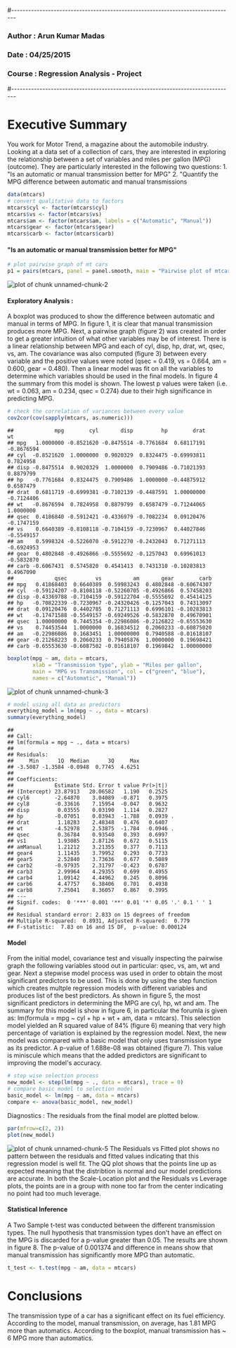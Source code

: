 #-------------------------------------------------------------------------------
### Author : Arun Kumar Madas
### Date   : 04/25/2015
### Course : Regression Analysis - Project
#-------------------------------------------------------------------------------
# Executive Summary
You work for Motor Trend, a magazine about the automobile industry. Looking at a data set of a collection of cars, they are interested in exploring the relationship between a set of variables and miles per gallon (MPG) (outcome). They are particularly interested in the following two questions:
        1. "Is an automatic or manual transmission better for MPG"
        2. "Quantify the MPG difference between automatic and manual transmissions

```r
data(mtcars)
# convert qualitative data to factors
mtcars$cyl <- factor(mtcars$cyl)
mtcars$vs <- factor(mtcars$vs)
mtcars$am <- factor(mtcars$am, labels = c("Automatic", "Manual"))
mtcars$gear <- factor(mtcars$gear)
mtcars$carb <- factor(mtcars$carb)
```
#### "Is an automatic or manual transmission better for MPG"

```r
# plot pairwise graph of mt cars
p1 = pairs(mtcars, panel = panel.smooth, main = "Pairwise plot of mtcars data")
```

![plot of chunk unnamed-chunk-2](figure/unnamed-chunk-2-1.png) 
#### Exploratory Analysis : 
A boxplot was produced to show the difference between automatic and manual in terms of MPG. In figure 1, it is clear that manual transmission produces more MPG. Next, a pairwise graph (figure 2) was created in order to get a greater intuition of what other variables may be of interest. There is a linear relationship between MPG and each of cyl, disp, hp, drat, wt, qsec, vs, am. The covariance was also computed (figure 3) between every variable and the positive values were noted (qsec = 0.419, vs = 0.664, am = 0.600, gear = 0.480). Then a linear model was fit on all the variables to determine which variables should be used in the final models. In figure 4 the summary from this model is shown. The lowest p values were taken (i.e. wt = 0.063, am = 0.234, qsec = 0.274) due to their high significance in predicting MPG.

```r
# check the correlation of variances between every value
cov2cor(cov(sapply(mtcars, as.numeric)))
```

```
##             mpg        cyl       disp         hp        drat         wt
## mpg   1.0000000 -0.8521620 -0.8475514 -0.7761684  0.68117191 -0.8676594
## cyl  -0.8521620  1.0000000  0.9020329  0.8324475 -0.69993811  0.7824958
## disp -0.8475514  0.9020329  1.0000000  0.7909486 -0.71021393  0.8879799
## hp   -0.7761684  0.8324475  0.7909486  1.0000000 -0.44875912  0.6587479
## drat  0.6811719 -0.6999381 -0.7102139 -0.4487591  1.00000000 -0.7124406
## wt   -0.8676594  0.7824958  0.8879799  0.6587479 -0.71244065  1.0000000
## qsec  0.4186840 -0.5912421 -0.4336979 -0.7082234  0.09120476 -0.1747159
## vs    0.6640389 -0.8108118 -0.7104159 -0.7230967  0.44027846 -0.5549157
## am    0.5998324 -0.5226070 -0.5912270 -0.2432043  0.71271113 -0.6924953
## gear  0.4802848 -0.4926866 -0.5555692 -0.1257043  0.69961013 -0.5832870
## carb -0.6067431  0.5745820  0.4541413  0.7431310 -0.10283813  0.4967090
##             qsec         vs          am       gear        carb
## mpg   0.41868403  0.6640389  0.59983243  0.4802848 -0.60674307
## cyl  -0.59124207 -0.8108118 -0.52260705 -0.4926866  0.57458203
## disp -0.43369788 -0.7104159 -0.59122704 -0.5555692  0.45414125
## hp   -0.70822339 -0.7230967 -0.24320426 -0.1257043  0.74313097
## drat  0.09120476  0.4402785  0.71271113  0.6996101 -0.10283813
## wt   -0.17471588 -0.5549157 -0.69249526 -0.5832870  0.49670901
## qsec  1.00000000  0.7445354 -0.22986086 -0.2126822 -0.65553630
## vs    0.74453544  1.0000000  0.16834512  0.2060233 -0.60875020
## am   -0.22986086  0.1683451  1.00000000  0.7940588 -0.01618107
## gear -0.21268223  0.2060233  0.79405876  1.0000000  0.19698421
## carb -0.65553630 -0.6087502 -0.01618107  0.1969842  1.00000000
```

```r
boxplot(mpg ~ am, data = mtcars,
        xlab = "Transmission type", ylab = "Miles per gallon",
        main = "MPG vs Transmission", col = c("green", "blue"), 
        names = c("Automatic", "Manual"))
```

![plot of chunk unnamed-chunk-3](figure/unnamed-chunk-3-1.png) 

```r
# model using all data as predictors
everything_model = lm(mpg ~ ., data = mtcars)
summary(everything_model)
```

```
## 
## Call:
## lm(formula = mpg ~ ., data = mtcars)
## 
## Residuals:
##     Min      1Q  Median      3Q     Max 
## -3.5087 -1.3584 -0.0948  0.7745  4.6251 
## 
## Coefficients:
##             Estimate Std. Error t value Pr(>|t|)  
## (Intercept) 23.87913   20.06582   1.190   0.2525  
## cyl6        -2.64870    3.04089  -0.871   0.3975  
## cyl8        -0.33616    7.15954  -0.047   0.9632  
## disp         0.03555    0.03190   1.114   0.2827  
## hp          -0.07051    0.03943  -1.788   0.0939 .
## drat         1.18283    2.48348   0.476   0.6407  
## wt          -4.52978    2.53875  -1.784   0.0946 .
## qsec         0.36784    0.93540   0.393   0.6997  
## vs1          1.93085    2.87126   0.672   0.5115  
## amManual     1.21212    3.21355   0.377   0.7113  
## gear4        1.11435    3.79952   0.293   0.7733  
## gear5        2.52840    3.73636   0.677   0.5089  
## carb2       -0.97935    2.31797  -0.423   0.6787  
## carb3        2.99964    4.29355   0.699   0.4955  
## carb4        1.09142    4.44962   0.245   0.8096  
## carb6        4.47757    6.38406   0.701   0.4938  
## carb8        7.25041    8.36057   0.867   0.3995  
## ---
## Signif. codes:  0 '***' 0.001 '**' 0.01 '*' 0.05 '.' 0.1 ' ' 1
## 
## Residual standard error: 2.833 on 15 degrees of freedom
## Multiple R-squared:  0.8931,	Adjusted R-squared:  0.779 
## F-statistic:  7.83 on 16 and 15 DF,  p-value: 0.000124
```

#### Model
From the initial model, covariance test and visually inspecting the pairwise graph the following variables stood out in particular: qsec, vs, am, wt and gear. Next a stepwise model process was used in order to obtain the most significant predictors to be used. This is done by using the step function which creates multple regression models with different variables and produces list of the best predictors. As shown in figure 5, the most significant predictors in determining the MPG are cyl, hp, wt and am. The summary for this model is show in figure 6, in particular the forumla is given as: lm(formula = mpg ~ cyl + hp + wt + am, data = mtcars). This selection model yielded an R squared value of 84% (figure 6) meaning that very high percentage of variation is explained by the regression model. Next, the new model was compared with a basic model that only uses transmission type as its predictor. A p-value of 1.688e-08 was obtained (figure 7). This value is miniscule which means that the added predictors are significant to improving the model's accuracy.

```r
# step wise selection process
new_model <- step(lm(mpg ~ ., data = mtcars), trace = 0)
# compare basic model to selection model
basic_model <- lm(mpg ~ am, data = mtcars)
compare <- anova(basic_model, new_model)
```
Diagnostics : The residuals from the final model are plotted below.

```r
par(mfrow=c(2, 2))
plot(new_model)
```

![plot of chunk unnamed-chunk-5](figure/unnamed-chunk-5-1.png) 
The Residuals vs Fitted plot shows no pattern between the residuals and fitted values indicating that this regression model is well fit.
The QQ plot shows that the points line up as expected meaning that the distribtion is normal and our model predictions are accurate.
In both the Scale-Location plot and the Residuals vs Leverage plots, the points are in a group with none too far from the center indicating no point had too much leverage.

#### Statistical Inference
A Two Sample t-test was conducted between the different transmission types. The null hypothesis that transmission types don't have an effect on the MPG is discarded for a p-value greater than 0.05. The results are shown in figure 8. The p-value of 0.001374 and difference in means show that manual transmission has significantly more MPG than automatic.

```r
t_test <- t.test(mpg ~ am, data = mtcars)
```
# Conclusions
The transmission type of a car has a significant effect on its fuel efficiency. According to the model, manual transmission, on average, has 1.81 MPG more than automatics. According to the boxplot, manual transmission has ~ 6 MPG more than automatics.

